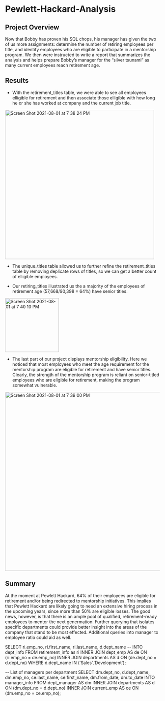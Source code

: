 # Pewlett-Hackard-Analysis

## Project Overview
Now that Bobby has proven his SQL chops, his manager has given the two of us more assignments: determine the number of retiring employees per title, and identify employees who are eligible to participate in a mentorship program. We then were instructed to write a report that summarizes the analysis and helps prepare Bobby’s manager for the “silver tsunami” as many current employees reach retirement age.

## Results
- With the retirement_titles table, we were able to see all employees elligible for retirement and then associate those elligible with how long he or she has worked at company and the current job title.

<img width="485" alt="Screen Shot 2021-08-01 at 7 38 24 PM" src="https://user-images.githubusercontent.com/84995704/127790595-24b33154-1c72-4f93-8022-15416720e6b9.png">

- The unique_titles table  allowed us to further refine the retirement_titles table by removing deplicate rows of titles, so we can get a better count of elligible employees. 

- Our retiring_titles illustrated us the a majority of the employees of retirement age (57,668/90,398 = 64%) have senior titles.

<img width="175" alt="Screen Shot 2021-08-01 at 7 40 10 PM" src="https://user-images.githubusercontent.com/84995704/127790640-8b7e0b58-5881-4ad2-a177-0ec7723f98dc.png">

- The last part of our project displays mentorship eligibility. Here we noticed that most employees who meet the age requirement for the mentorship program are eligible for retirement and have senior titles. Clearly, the strength of the mentorship program is reliant on senior-titled employees who are eligible for retirement, making the program somewhat vulnerable. 

<img width="581" alt="Screen Shot 2021-08-01 at 7 39 00 PM" src="https://user-images.githubusercontent.com/84995704/127790614-086bbb4b-22f1-4aec-82ea-95bd372e0afa.png">

## Summary
At the moment at Pewlett Hackard, 64% of their employees are eligible for retirement and/or being redirected to mentorship initiatives. This implies that Pewlett Hackard are likely going to need an extensive hiring process in the upcoming years, since more than 50% are eligible losses. The good news, however, is that there is an ample pool of qualified, retirement-ready employees to mentor the next genermation. Further querying that isolates specific departments could provide better insight into the areas of the company that stand to be most effected.  Additional queries into manager to employee ratio could aid as well. 

SELECT ri.emp_no,
ri.first_name,
ri.last_name,
d.dept_name
-- INTO dept_info
FROM retirement_info as ri
INNER JOIN dept_emp AS de
ON (ri.emp_no = de.emp_no)
INNER JOIN departments AS d
ON (de.dept_no = d.dept_no)
WHERE d.dept_name IN ('Sales','Development');

-- List of managers per department
SELECT  dm.dept_no,
        d.dept_name,
        dm.emp_no,
        ce.last_name,
        ce.first_name,
        dm.from_date,
        dm.to_date
INTO manager_info
FROM dept_manager AS dm
    INNER JOIN departments AS d
        ON (dm.dept_no = d.dept_no)
    INNER JOIN current_emp AS ce
        ON (dm.emp_no = ce.emp_no);
